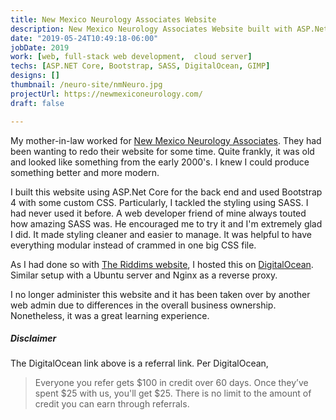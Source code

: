 ```yaml
---
title: New Mexico Neurology Associates Website
description: New Mexico Neurology Associates Website built with ASP.Net Core.
date: "2019-05-24T10:49:18-06:00"
jobDate: 2019
work: [web, full-stack web development,  cloud server]
techs: [ASP.NET Core, Bootstrap, SASS, DigitalOcean, GIMP]
designs: []
thumbnail: /neuro-site/nmNeuro.jpg
projectUrl: https://newmexiconeurology.com/
draft: false

---
```


My mother-in-law worked for [New Mexico Neurology Associates](https://newmexiconeurology.com/). They had been wanting to redo their website for some time. Quite frankly, it was old and looked like something from the early 2000's. I knew I could produce something better and more modern.

I built this website using ASP.Net Core for the back end and used Bootstrap 4 with some custom CSS. Particularly, I tackled the styling using SASS. I had never used it before. A web developer friend of mine always touted how amazing SASS was. He encouraged me to try it and I'm extremely glad I did. It made styling cleaner and easier to manage. It was helpful to have everything modular instead of crammed in one big CSS file.

As I had done so with [The Riddims website](/portfolio/riddims-site), I hosted this on [DigitalOcean](https://m.do.co/c/d2a53e8b19fa). Similar setup with a Ubuntu server and Nginx as a reverse proxy.

I no longer administer this website and it has been taken over by another web admin due to differences in the overall business ownership. Nonetheless, it was a great learning experience.

##### Disclaimer
The DigitalOcean link above is a referral link. Per DigitalOcean, 
>Everyone you refer gets $100 in credit over 60 days. Once they’ve spent $25 with us, you'll get $25. There is no limit to the amount of credit you can earn through referrals.